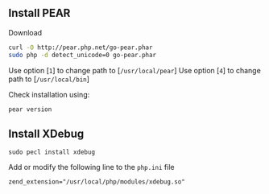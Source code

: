 
## Install PEAR

Download

```bash
curl -O http://pear.php.net/go-pear.phar
sudo php -d detect_unicode=0 go-pear.phar
```

Use option [`1`] to change path to [`/usr/local/pear`]
Use option [`4`] to change path to [`/usr/local/bin`]

Check installation using:

```
pear version
```


## Install XDebug

```
sudo pecl install xdebug
```

Add or modify the following line to the `php.ini` file

```
zend_extension="/usr/local/php/modules/xdebug.so"
```
